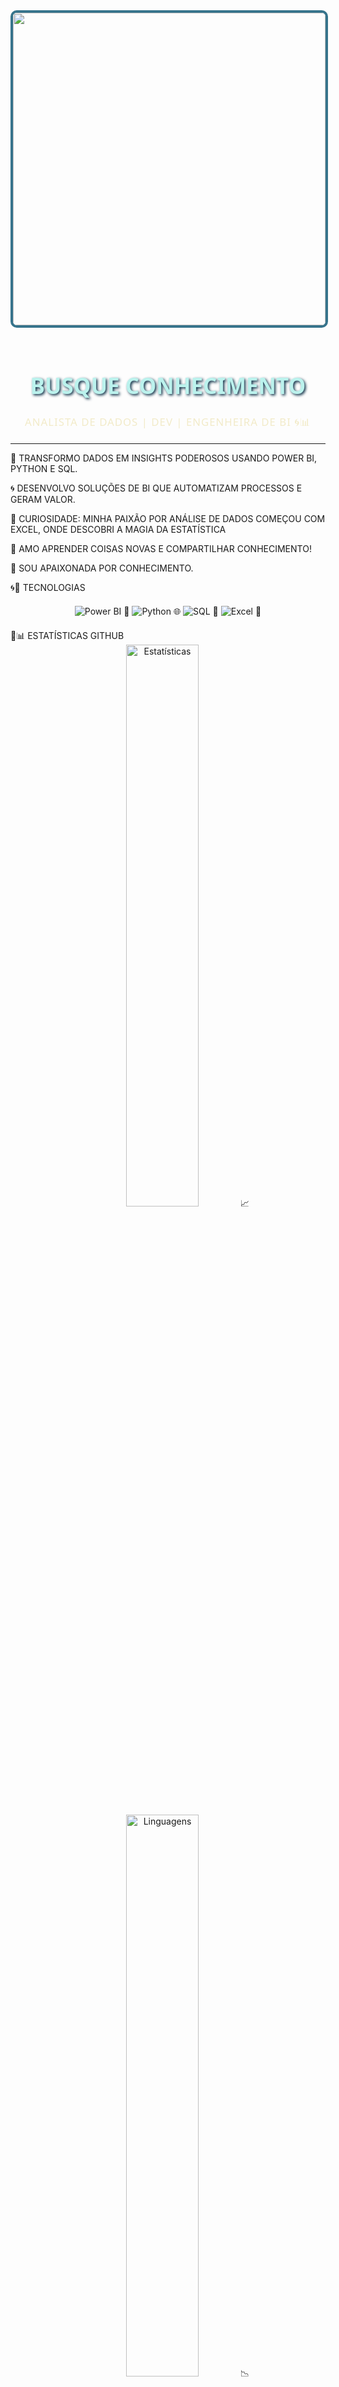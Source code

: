 <div align="center">

  <img src="https://i.pinimg.com/originals/21/d7/99/21d799e3af4303646c63a92f6a32270f.gif" width="500px" style="border-radius: 10px; border: 4px solid #37748C; margin-bottom: 20px;">

  <h1 style="color: #BBF2ED; font-family: 'Segoe UI', sans-serif; font-size: 2.5em; text-shadow: 2px 2px 4px #042940;"> BUSQUE CONHECIMENTO </h1>
  <p style="color: #F2EBC9; font-family: 'Segoe UI', sans-serif; font-size: 1.2em; letter-spacing: 1px;">ANALISTA DE DADOS | DEV | ENGENHEIRA DE BI 🌀📊</p>
</div>

---

🌊 TRANSFORMO DADOS EM INSIGHTS PODEROSOS USANDO POWER BI, PYTHON E SQL.

🌀 DESENVOLVO SOLUÇÕES DE BI QUE AUTOMATIZAM PROCESSOS E GERAM VALOR.

🍈 CURIOSIDADE: MINHA PAIXÃO POR ANÁLISE DE DADOS COMEÇOU COM EXCEL, ONDE DESCOBRI A MAGIA DA ESTATÍSTICA

📘 AMO APRENDER COISAS NOVAS E COMPARTILHAR CONHECIMENTO!

🌊 SOU APAIXONADA POR CONHECIMENTO.

🌀🍏 TECNOLOGIAS
<div align="center" style="margin: 20px 0;"> <img src="https://img.shields.io/badge/POWER_BI-00070D?style=for-the-badge&logo=powerbi&logoColor=white" alt="Power BI"> 🍉 <img src="https://img.shields.io/badge/PYTHON-042940?style=for-the-badge&logo=python&logoColor=white" alt="Python"> 🌐 <img src="https://img.shields.io/badge/SQL-37748C?style=for-the-badge&logo=postgresql&logoColor=white" alt="SQL"> 🍇 <img src="https://img.shields.io/badge/EXCEL-217346?style=for-the-badge&logo=microsoftexcel&logoColor=white" alt="Excel"> 📗 </div>
🌊📊 ESTATÍSTICAS GITHUB
<div align="center"> <img src="https://github-readme-stats.vercel.app/api?username=amandwa&show_icons=true&theme=dark&bg_color=00070D&title_color=BBF2ED&icon_color=37748C&text_color=F2EBC9&border_color=042940" alt="Estatísticas" width="48%"> 📈 <img src="https://github-readme-stats.vercel.app/api/top-langs/?username=amandwa&layout=compact&theme=dark&bg_color=00070D&title_color=BBF2ED&text_color=F2EBC9&border_color=042940" alt="Linguagens" width="48%"> 📉 </div>
🍉📩 VAMOS CONVERSAR?
<div align="center" style="margin-top: 20px;"> <a href="https://www.linkedin.com/in/amanda-prado-7b714b2b4/"> <img src="https://img.shields.io/badge/LINKEDIN-37748C?style=for-the-badge&logo=linkedin&logoColor=white" style="margin: 5px;"> 🌐 </a> <a href="mailto:amandaprrado@outlook.com.br"> <img src="https://img.shields.io/badge/EMAIL-042940?style=for-the-badge&logo=gmail&logoColor=white" style="margin: 5px;"> 📨 </a> </div>
<div align="center" style="margin-top: 30px; color: #BBF2ED; font-family: 'Segoe UI'; font-size: 1.1em; letter-spacing: 1px;"> <p>🌀 <strong> 🌊</strong> 🌀</p> </div> 
 
